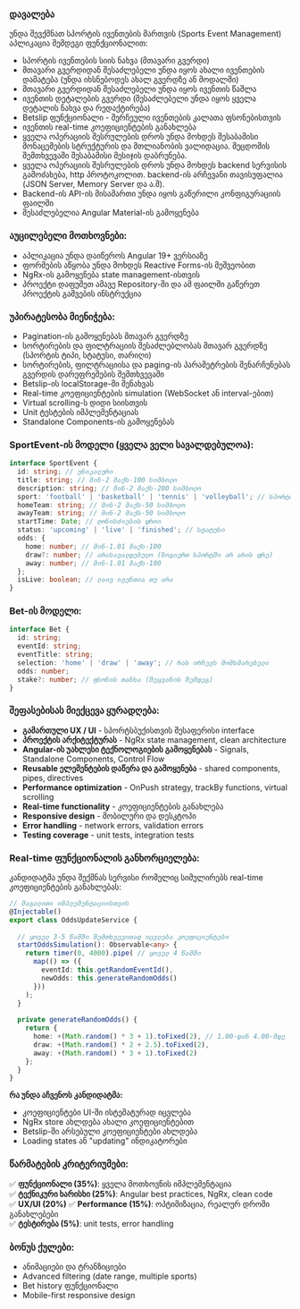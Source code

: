 ### დავალება

უნდა შევქმნათ სპორტის ივენთების მართვის (Sports Event Management) აპლიკაცია შემდეგი ფუნქციონალით:

- სპორტის ივენთების სიის ნახვა (მთავარი გვერდი)
- მთავარი გვერდიდან შესაძლებელი უნდა იყოს ახალი ივენთების დამატება (უნდა იხსნებოდეს ახალ გვერდზე ან მოდალში)
- მთავარი გვერდიდან შესაძლებელი უნდა იყოს ივენთის წაშლა
- ივენთის დეტალების გვერდი (შესაძლებელი უნდა იყოს ყველა დეტალის ნახვა და რედაქტირება)
- Betslip ფუნქციონალი - შერჩეული ივენთების კალათა ფსონებისთვის
- ივენთის real-time კოეფიციენტების განახლება
- ყველა ოპერაციის შესრულების დროს უნდა მოხდეს შესაბამისი მონაცემების სტრუქტურის და მთლიანობის ვალიდაცია. შეცდომის შემთხვევაში შესაბამისი მესიჯის დაბრუნება.
- ყველა ოპერაციის შესრულების დროს უნდა მოხდეს backend სერვისის გამოძახება, http პროტოკოლით. backend-ის არჩევანი თავისუფალია (JSON Server, Memory Server და ა.შ).
- Backend-ის API-ის მისამართი უნდა იყოს გაწერილი კონფიგურაციის ფაილში
- შესაძლებელია Angular Material-ის გამოყენება

### აუცილებელი მოთხოვნები:

- აპლიკაცია უნდა დაიწეროს Angular 19+ ვერსიაზე
- ფორმების აწყობა უნდა მოხდეს Reactive Forms-ის მეშვეობით
- NgRx-ის გამოყენება state management-ისთვის
- პროექტი დაფუშეთ ამავე Repository-ში და ამ ფაილში გაწერეთ პროექტის გაშვების ინსტრუქცია

### უპირატესობა მიენიჭება:

- Pagination-ის გამოყენებას მთავარ გვერდზე
- სორტირების და ფილტრაციის შესაძლებლობას მთავარ გვერდზე (სპორტის ტიპი, სტატუსი, თარიღი)
- სორტირების, ფილტრაციისა და paging-ის პარამეტრების შენარჩუნებას გვერდის დარეფრეშების შემთხვევაში
- Betslip-ის localStorage-ში შენახვას
- Real-time კოეფიციენტების simulation (WebSocket ან interval-ებით)
- Virtual scrolling-ს დიდი სიისთვის
- Unit ტესტების იმპლემენტაციას
- Standalone Components-ის გამოყენებას

### SportEvent-ის მოდელი (ყველა ველი სავალდებულოა):

```typescript
interface SportEvent {
  id: string; // უნიკალური
  title: string; // მინ-2 მაქს-100 სიმბოლო
  description: string; // მინ-2 მაქს-200 სიმბოლო
  sport: 'football' | 'basketball' | 'tennis' | 'volleyball'; // სპორტის ტიპი
  homeTeam: string; // მინ-2 მაქს-50 სიმბოლო
  awayTeam: string; // მინ-2 მაქს-50 სიმბოლო
  startTime: Date; // ღონისძიების დროი
  status: 'upcoming' | 'live' | 'finished'; // სტატუსი
  odds: {
    home: number; // მინ-1.01 მაქს-100
    draw?: number; // არასავალდებულო (ზოგიერთ სპორტში არ არის ფრე)
    away: number; // მინ-1.01 მაქს-100
  };
  isLive: boolean; // ლაივ ივენთია თუ არა
}
```

### Bet-ის მოდელი:

```typescript
interface Bet {
  id: string;
  eventId: string;
  eventTitle: string;
  selection: 'home' | 'draw' | 'away'; // რას ირჩევს მომხმარებელი
  odds: number;
  stake?: number; // ფსონის თანხა (შეყვანის შემდეგ)
}
```

### შეფასებისას მიექცევა ყურადღება:

- **გამართული UX / UI** - სპორტსბუქისთვის შესაფერისი interface
- **პროექტის არქიტექტურას** - NgRx state management, clean architecture
- **Angular-ის უახლესი ტექნოლოგიების გამოყენებას** - Signals, Standalone Components, Control Flow
- **Reusable ელემენტების დაწერა და გამოყენება** - shared components, pipes, directives
- **Performance optimization** - OnPush strategy, trackBy functions, virtual scrolling
- **Real-time functionality** - კოეფიციენტების განახლება
- **Responsive design** - მობილური და დესკტოპი
- **Error handling** - network errors, validation errors
- **Testing coverage** - unit tests, integration tests

### Real-time ფუნქციონალის განხორციელება:

კანდიდატმა უნდა შექმნას სერვისი რომელიც სიმულირებს real-time კოეფიციენტების განახლებას:

```typescript
// მაგალითი იმპლემენტაციისთვის
@Injectable()
export class OddsUpdateService {
  
  // ყოველ 3-5 წამში შემთხვევითად იცვლება კოეფიციენტები
  startOddsSimulation(): Observable<any> {
    return timer(0, 4000).pipe( // ყოველ 4 წამში
      map(() => ({
        eventId: this.getRandomEventId(),
        newOdds: this.generateRandomOdds()
      }))
    );
  }
  
  private generateRandomOdds() {
    return {
      home: +(Math.random() * 3 + 1).toFixed(2), // 1.00-დან 4.00-მდე
      draw: +(Math.random() * 2 + 2.5).toFixed(2),
      away: +(Math.random() * 3 + 1).toFixed(2)
    };
  }
}
```

**რა უნდა აჩვენოს კანდიდატმა:**
- კოეფიციენტები UI-ში ისტემატურად იცვლება
- NgRx store ახლდება ახალი კოეფიციენტებით  
- Betslip-ში არსებული კოეფიციენტები ახლდება
- Loading states ან "updating" ინდიკატორები

### წარმატების კრიტერიუმები:

✅ **ფუნქციონალი (35%)**: ყველა მოთხოვნის იმპლემენტაცია  
✅ **ტექნიკური ხარისხი (25%)**: Angular best practices, NgRx, clean code  
✅ **UX/UI (20%)** 
✅ **Performance (15%)**: ოპტიმიზაცია, რეალურ დროში განახლებები  
✅ **ტესტირება (5%)**: unit tests, error handling

### ბონუს ქულები:

- ანიმაციები და ტრანზიციები
- Advanced filtering (date range, multiple sports)
- Bet history ფუნქციონალი
- Mobile-first responsive design
